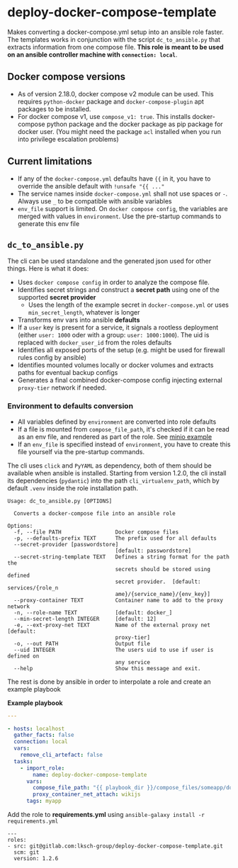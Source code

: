 # deploy-docker-compose-template

Makes converting a docker-compose.yml setup into an ansible role faster. The templates works in conjunction with the 
script `dc_to_ansible.py` that extracts information from one compose file. **This role is meant to be used on an ansible controller machine with `connection: local`**.

## Docker compose versions

- As of version 2.18.0, docker compose v2 module can be used. This requires `python-docker` package and `docker-compose-plugin` apt packages to be installed.
- For docker compose v1, use `compose_v1: true`. This installs docker-compose python package and the docker package as pip package for docker user. (You might need the package `acl` installed when you run into privilege escalation problems)

## Current limitations

- If any of the `docker-compose.yml` defaults have  `{{` in it, you have to override the ansible default with `!unsafe "{{ ..."`
- The service names inside `docker-compose.yml` shall not use spaces or `-`. Always use `_` to be compatible with ansible variables
- `env_file` support is limited. On `docker compose config`, the variables are merged with values in `environment`. Use the pre-startup commands to generate this env file

## `dc_to_ansible.py`

The cli can be used standalone and the generated json used for other things. Here is what it does:

- Uses `docker compose config` in order to analyze the compose file.
- Identifies secret strings and construct a **secret path** using one of the supported **secret provider**
  - Uses the length of the example secret in `docker-compose.yml` or uses `min_secret_length`, whatever is longer
- Transforms env vars into ansible **defaults**
- If a `user` key is present for a service, it signals a rootless deployment (either `user: 1000` oder with a group: `user: 1000:1000`). The uid is replaced with `docker_user_id` from the roles defaults
- Identifies all exposed ports of the setup (e.g. might be used for firewall rules config by ansible)
- Identifies mounted volumes locally or docker volumes and extracts paths for eventual backup configs
- Generates a final combined docker-compose config injecting external `proxy-tier` network if needed.

### Environment to defaults conversion

- All variables defined by `environment` are converted into role defaults
- If a file is mounted from `compose_file_path`, it's checked if it can be read as an env file, and rendered as part of the role. See [minio example](tests/fixtures/minio.yml)
- If an `env_file` is specified instead of `environment`, you have to create this file yourself via the pre-startup commands.

The cli uses `click` and `PyYAML` as dependency, both of them should be available when ansible is installed. 
Starting from version 1.2.0, the cli install its dependencies (`pydantic`) into the path `cli_virtualenv_path`, which by default `.venv` inside the role installation path.


    Usage: dc_to_ansible.py [OPTIONS]

      Converts a docker-compose file into an ansible role
    
    Options:
      -f, --file PATH                 Docker compose files
      -p, --defaults-prefix TEXT      The prefix used for all defaults
      --secret-provider [passwordstore]
                                      [default: passwordstore]
      --secret-string-template TEXT   Defines a string format for the path the
                                      secrets should be stored using defined
                                      secret provider.  [default: services/{role_n
                                      ame}/{service_name}/{env_key}]
      --proxy-container TEXT          Container name to add to the proxy network
      -n, --role-name TEXT            [default: docker_]
      --min-secret-length INTEGER     [default: 12]
      -e, --ext-proxy-net TEXT        Name of the external proxy net  [default:
                                      proxy-tier]
      -o, --out PATH                  Output file
      --uid INTEGER                   The users uid to use if user is defined on
                                      any service
      --help                          Show this message and exit.


The rest is done by ansible in order to interpolate a role and create an example playbook

**Example playbook**

```yaml
---

- hosts: localhost
  gather_facts: false
  connection: local
  vars:
    remove_cli_artefact: false
  tasks:
    - import_role:
        name: deploy-docker-compose-template
      vars:
        compose_file_path: "{{ playbook_dir }}/compose_files/someapp/docker-compose.yml"
        proxy_container_net_attach: wikijs
      tags: myapp
```

Add the role to **requirements.yml** using `ansible-galaxy install -r requirements.yml`

    ---
    roles:
    - src: git@gitlab.com:lksch-group/deploy-docker-compose-template.git
      scm: git
      version: 1.2.6

